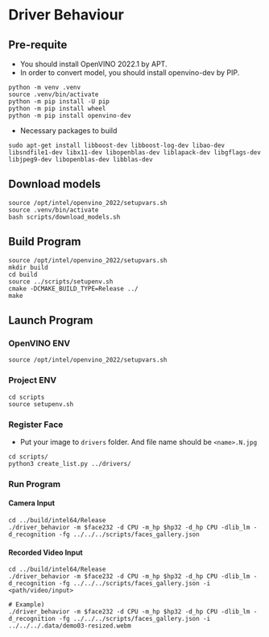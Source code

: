 # Driver Behaviour

## Pre-requite

* You should install OpenVINO 2022.1 by APT.
* In order to convert model, you should install openvino-dev by PIP.

```shell
python -m venv .venv
source .venv/bin/activate
python -m pip install -U pip
python -m pip install wheel
python -m pip install openvino-dev
```

* Necessary packages to build

```shell
sudo apt-get install libboost-dev libboost-log-dev libao-dev libsndfile1-dev libx11-dev libopenblas-dev liblapack-dev libgflags-dev libjpeg9-dev libopenblas-dev libblas-dev
```

## Download models

```shell
source /opt/intel/openvino_2022/setupvars.sh
source .venv/bin/activate
bash scripts/download_models.sh
```

## Build Program

```shell
source /opt/intel/openvino_2022/setupvars.sh
mkdir build
cd build
source ../scripts/setupenv.sh
cmake -DCMAKE_BUILD_TYPE=Release ../
make
```

## Launch Program

### OpenVINO ENV

```shell
source /opt/intel/openvino_2022/setupvars.sh
```

### Project ENV

```shell
cd scripts
source setupenv.sh
```

### Register Face

* Put your image to `drivers` folder. And file name should be `<name>.N.jpg`

```shell
cd scripts/
python3 create_list.py ../drivers/
```

### Run Program

#### Camera Input

```shell
cd ../build/intel64/Release
./driver_behavior -m $face232 -d CPU -m_hp $hp32 -d_hp CPU -dlib_lm -d_recognition -fg ../../../scripts/faces_gallery.json
```

#### Recorded Video Input

```shell
cd ../build/intel64/Release
./driver_behavior -m $face232 -d CPU -m_hp $hp32 -d_hp CPU -dlib_lm -d_recognition -fg ../../../scripts/faces_gallery.json -i <path/video/input>

# Example)
./driver_behavior -m $face232 -d CPU -m_hp $hp32 -d_hp CPU -dlib_lm -d_recognition -fg ../../../scripts/faces_gallery.json -i ../../../.data/demo03-resized.webm
```
